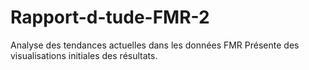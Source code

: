 # Rapport-d-tude-FMR-2
Analyse des tendances actuelles dans les données FMR Présente des visualisations initiales des résultats.
